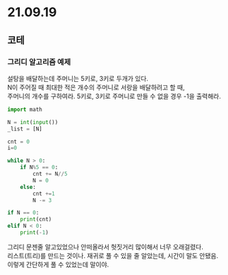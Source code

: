 # 21.09.19

## 코테
### 그리디 알고리즘 예제
설탕을 배달하는데 주머니는 5키로, 3키로 두개가 있다.  
N이 주어질 때 최대한 적은 개수의 주머니로 서랑을 배달하려고 할 때,  
주머니의 개수를 구하여라. 5키로, 3키로 주머니로 만들 수 없을 경우 -1을 출력해라.  

```py
import math

N = int(input())
_list = [N]

cnt = 0
i=0

while N > 0:
    if N%5 == 0:
        cnt += N//5
        N = 0
    else:
        cnt +=1
        N -= 3

if N == 0:
    print(cnt)
elif N < 0:
    print(-1)
```  
그리디 문젠줄 알고있었으나 안떠올라서 헛짓거리 많이해서 너무 오래걸렸다.  
리스트(트리)를 만드는 것이나. 재귀로 풀 수 있을 줄 알았는데, 시간이 말도 안됐음.  
이렇게 간단하게 풀 수 있었는데 말이야.  
